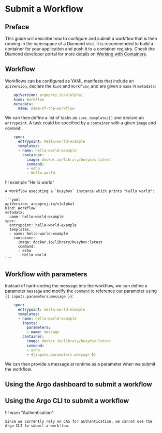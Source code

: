 # Submit a Workflow

## Preface

This guide will describe how to configure and submit a workflow that is then running in the namespace of a Diamond visit.
It is recommended to build a container for your application and push it to a container registry.
Check the Diamond developer portal for more details on
[Working with Containers](https://dev-portal.diamond.ac.uk/guide/kubernetes/tutorials/containers/).

## Workflow

Workflows can be configured as YAML manifests that include an ```apiVersion```,
declare the ```kind``` and ```Workflow```, and are given a ```name``` in ```metadata```:

```yaml
    apiVersion: argoproj.io/v1alpha1
    kind: Workflow
    metadata:
      name: name-of-the-workflow
```

We can then define a list of tasks as ```spec.templates[]``` and declare an ```entrypoint```.
A task could be specified by a ```container``` with a given ```image``` and ```command```:

```yaml
    spec:
      entrypoint: hello-world-example
      templates:
      - name: hello-world-example
        container:
          image: docker.io/library/busybox:latest
          command: 
          - echo
          - Hello world
```

!!! example "Hello world"

    A Workflow executing a `busybox` instance which prints "Hello world":

    ```yaml
    apiVersion: argoproj.io/v1alpha1
    kind: Workflow
    metadata:
      name: hello-world-example
    spec:
      entrypoint: hello-world-example
      templates:
      - name: hello-world-example
        container:
          image: docker.io/library/busybox:latest
          command: 
          - echo
          - Hello world
    ```

## Workflow with parameters

Instead of hard-coding the message into the workflow, we can define a parameter ```message``` and
modify the ```command``` to reference our parameter using ```{{ inputs.parameters.message }}```:

```yaml
    spec:
      entrypoint: hello-world-example
      templates:
      - name: hello-world-example
        inputs:
          parameters:
          - name: message
        container:
          image: docker.io/library/busybox:latest
          command: 
          - echo
          - {{inputs.parameters.message }}
```

We can then provide a message at runtime as a parameter when we submit the workflow.

## Using the Argo dashboard to submit a workflow


## Using the Argo CLI to submit a workflow

!!! warn "Authentication"

    Since we currently rely on CAS for authentication, we cannot use the Argo CLI to submit a workflow.
    